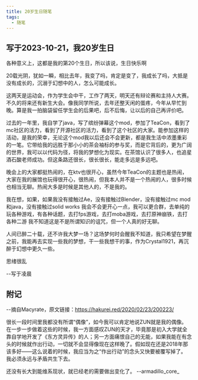 ```yaml
---
title: 20岁生日随笔
tags: 
  - 随笔
---
```


## 写于2023-10-21，我20岁生日
各种意义上，这都是我的第20个生日，所以该说，生日快乐啊

20载光阴，犹如一瞬，相比去年，我变了吗，肯定是变了，我成长了吗，大抵是没有成长的，沉溺于幻想中的人，怎么可能成长。

这两天是运动会，作为学生会中干，工作了两天，明天还有辩论赛和主持人大赛。不久的将来还有新生大会。像我同学所说，去年还整天闲的蛋疼，今年从早忙到晚。算是我一拍脑袋留任学生会的后果吧，后不后悔，让以后的自己再评价吧。

过去的一年里，我自学了java，写了缤纷弹幕这个mod，参加了TeaCon，看到了mc社区的活力，看到了开源社区的活力，看到了这个社区的大家。能参加这样的活动，是我的荣幸，无论这个mod我以后还会不会更新，都是我生活中浓墨重彩的一笔。它带给我的远胜于那小小的茶会袖标的参与奖，而是它背后的，更为广阔的世界，我可以以代码为径，将我的梦想化为现实。在茶馆认识了很多人，也追星酒石酸老师成功。但这条路还很长，很长很长，能走多远是多远吧。

晚会上的大家都挺热闹的，在ktv也很开心，虽然今年TeaCon的主题也是热闹，大家在我的展馆也玩得很开心，很热闹，但我本人并不是一个热闹的人，很多时候也相当无聊。热闹大多是时候是其他人的，不是我的。

我在想，如果，如果我没有接触过Ae，没有接触过Blender，没有接触过mc mod和java，没有接触过solid works 我会不会更开心一点，我可以更合群，去单纯的玩各种游戏，有各种话题，去打fps游戏，去打moba游戏，去打原神崩铁，去打各种二游 我不知道这是不是所谓知识的诅咒，但一个人真的好无聊。

人间已醉二十载，还不许我大梦一场？这场梦何时会醒我不知道，我只希望在梦醒之前，我能再去实现一些我的梦想，干一些我想干的事，作为Crystal1921，再沉醉于幻想中更久一些。

思绪很乱

--写于凌晨

## 附记
--摘自Macyrate，原文链接：https://hakurei.red/2020/02/23/200223/

很长一段时间里我都没有所谓“偶像”，如今我可以肯定地说ZUN就是我的偶像。在一步一步做着这些的时候，我一方面感叹ZUN的天才，毕竟那是初入大学就全靠自学地开发了《东方灵异传》的人；另一方面痛恨自己的无能，如果我能在有念头的时候就作出行动，一切就不会显得像现在这样晚了。假如现在还是2018年那该多好——这么说着的时候，我应当为之“作出行动”的念头又快要被覆写掉了。 我必须永远与矛盾共生下去。

还没有长大到能维系现状，就已经老的需要做出变化了。
--armadillo_core_